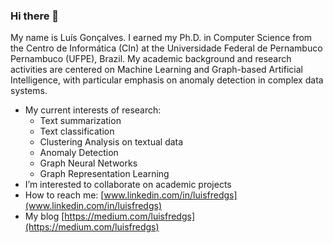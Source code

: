 ### Hi there 👋

My name is Luís Gonçalves. I earned my Ph.D. in Computer Science from the Centro de Informática (CIn) at the Universidade Federal de Pernambuco Pernambuco (UFPE), Brazil. My academic background and research activities are centered on Machine Learning and Graph-based Artificial Intelligence, with particular emphasis on anomaly detection in complex data systems.

- My current interests of research:
  * Text summarization
  * Text classification
  * Clustering Analysis on textual data
  * Anomaly Detection
  * Graph Neural Networks
  * Graph Representation Learning
- I’m interested to collaborate on academic projects
- How to reach me: [www.linkedin.com/in/luisfredgs](www.linkedin.com/in/luisfredgs)
- My blog [https://medium.com/luisfredgs](https://medium.com/luisfredgs)

<!--
**luisfredgs/luisfredgs** is a ✨ _special_ ✨ repository because its `README.md` (this file) appears on your GitHub profile.

Here are some ideas to get you started:

- 🔭 I’m currently working on ...
- 🌱 I’m currently learning ...
- 👯 I’m looking to collaborate on ...
- 🤔 I’m looking for help with ...
- 💬 Ask me about ...
- 📫 How to reach me: ...
- 😄 Pronouns: ...
- ⚡ Fun fact: ...
-->
